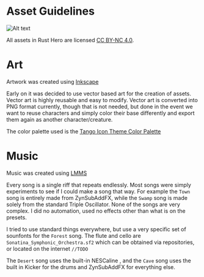 # Asset Guidelines

![Alt text](https://mirrors.creativecommons.org/presskit/buttons/88x31/png/by-nc.png?raw=true "CC BY-NC 4.0")

All assets in Rust Hero are licensed [CC BY-NC 4.0](https://creativecommons.org/licenses/by-nc/4.0/).

# Art

Artwork was created using [Inkscape](https://inkscape.org)

Early on it was decided to use vector based art for the creation of assets.  Vector art is highly reusable and easy to modify.  Vector art is converted into PNG format currently, though that is not needed, but done in the event we want to reuse characters and simply color their base differently and export them again as another character/creature.

The color palette used is the [Tango Icon Theme Color Palette](http://tango.freedesktop.org/Tango_Icon_Theme_Guidelines#Color_Palette)

# Music

Music was created using [LMMS](https://lmms.io)

Every song is a single riff that repeats endlessly.  Most songs were simply experiments to see if I could make a song that way.  For example the `Town` song is entirely made from ZynSubAddFX, while the `Swamp` song is made solely from the standard Triple Oscillator.  None of the songs are very complex.  I did no automation, used no effects other than what is on the presets.

I tried to use standard things everywhere, but use a very specific set of sounfonts for the `Forest` song.  The flute and cello are `Sonatina_Symphonic_Orchestra.sf2` which can be obtained via repositories, or located on the internet `//TODO`

The `Desert` song uses the built-in NESCaline , and the `Cave` song uses the built in Kicker for the drums and ZynSubAddFX for everything else.


